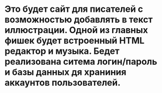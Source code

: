 # Это будет сайт для писателей с возможностью добавлять в текст иллюстрации. Одной из главных фишек будет встроенный HTML редактор и музыка. Бедет реализована ситема логин/пароль и базы данных дя храниния аккаунтов пользователей.
